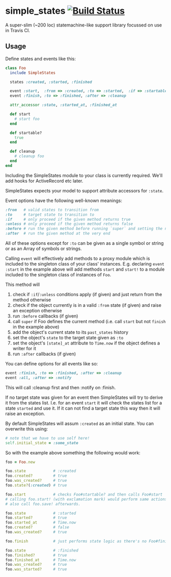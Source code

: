 # simple\_states [![Build Status](https://secure.travis-ci.org/svenfuchs/simple_states.png)](http://travis-ci.org/svenfuchs/simple_states)

A super-slim (~200 loc) statemachine-like support library focussed on use in
Travis CI.

## Usage

Define states and events like this:

``` ruby
class Foo
  include SimpleStates

  states :created, :started, :finished

  event :start,  :from => :created, :to => :started,  :if => :startable?
  event :finish, :to => :finished, :after => :cleanup

  attr_accessor :state, :started_at, :finished_at

  def start
    # start foo
  end

  def startable?
    true
  end

  def cleanup
    # cleanup foo
  end
end
```

Including the SimpleStates module to your class is currently required. We'll add
hooks for ActiveRecord etc later.

SimpleStates expects your model to support attribute accessors for `:state`.

Event options have the following well-known meanings:

``` ruby
:from   # valid states to transition from
:to     # target state to transition to
:if     # only proceed if the given method returns true
:unless # only proceed if the given method returns false
:before # run the given method before running `super` and setting the new state
:after  # run the given method at the very end
```

All of these options except for `:to` can be given as a single symbol or string or
as an Array of symbols or strings.

Calling `event` will effectively add methods to a proxy module which is
included to the singleton class of your class' instances. E.g. declaring `event
:start` in the example above will add methods `start` and `start!` to a module
included to the singleton class of instances of `Foo`.

This method will

1. check if `:if`/`:unless` conditions apply (if given) and just return from the method otherwise
2. check if the object currently is in a valid `:from` state (if given) and raise an exception otherwise
3. run `:before` callbacks (if given)
4. call `super` if Foo defines the current method (i.e. call `start` but not `finish` in the example above)
5. add the object's current state to its `past_states` history
6. set the object's `state` to the target state given as `:to`
7. set the object's `[state]_at` attribute to `Time.now` if the object defines a writer for it
8. run `:after` callbacks (if given)

You can define options for all events like so:

``` ruby
event :finish, :to => :finished, :after => :cleanup
event :all, :after => :notify
```

This will call :cleanup first and then :notify on :finish.

If no target state was given for an event then SimpleStates will try to derive
it from the states list. I.e. for an event `start` it will check the states
list for a state `started` and use it. If it can not find a target state this
way then it will raise an exception.

By default SimpleStates will assum `:created` as an initial state. You can
overwrite this using:

``` ruby
# note that we have to use self here!
self.initial_state = :some_state
```

So with the example above something the following would work:

``` ruby
foo = Foo.new

foo.state            # :created
foo.created?         # true
foo.was_created?     # true
foo.state?(:created) # true

foo.start            # checks Foo#startable? and then calls Foo#start
# calling foo.start! (with exclamation mark) would perform same actions as foo.start, but
# also call foo.save! afterwards.

foo.state            # :started
foo.started?         # true
foo.started_at       # Time.now
foo.created?         # false
foo.was_created?     # true

foo.finish           # just performs state logic as there's no Foo#finish

foo.state            # :finished
foo.finished?        # true
foo.finished_at      # Time.now
foo.was_created?     # true
foo.was_started?     # true
```
